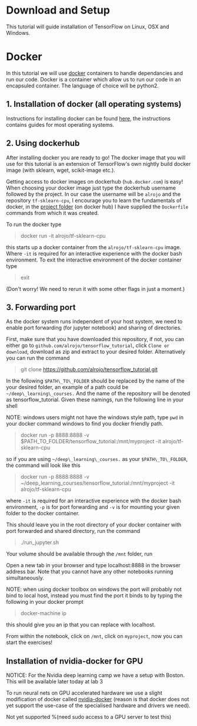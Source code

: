 # Download and Setup

This tutorial will guide installation of TensorFlow on Linux, OSX and Windows.

# Docker

In this tutorial we will use [docker](https://www.docker.com/) containers to handle dependancies and run our code.
Docker is a container which allow us to run our code in an encapsuled container.
The language of choice will be python2.

## 1. Installation of docker (all operating systems)

Instructions for installing docker can be found [here](https://docs.docker.com/engine/installation/#installation), the instructions contains guides for most operating systems.

## 2. Using dockerhub

After installing docker you are ready to go! The docker image that you will use for this tutorial is an extension of TensorFlow's own nightly build docker image (with sklearn, wget, scikit-image etc.).

Getting access to docker images on dockerhub (`hub.docker.com`) is easy! When choosing your docker image just type the dockerhub username followed by the project. In our case the username will be `alrojo` and the repository `tf-sklearn-cpu`, I encourage you to learn the fundamentals of docker, in the [project folder](https://hub.docker.com/r/alrojo/docker-whale/) (on docker hub) I have supplied the `Dockerfile` commands from which it was created.

To run the docker type

>docker run -it alrojo/tf-sklearn-cpu

this starts up a docker container from the `alrojo/tf-sklearn-cpu` image.
Where `-it` is required for an interactive experience with the docker bash environment.
To exit the interactive environment of the docker container type

>exit

(Don't worry! We need to rerun it with some other flags in just a moment.)

## 3. Forwarding port

As the docker system runs independent of your host system, we need to enable port forwarding (for jupyter notebook) and sharing of directories.

First, make sure that you have downloaded this repository, if not, you can either go to `github.com/alrojo/tensorflow_tutorial`, click `Clone or download`, download as zip and extract to your desired folder.
Alternatively you can run the command

>git clone https://github.com/alrojo/tensorflow_tutorial.git

In the following `$PATH\_TO\_FOLDER` should be replaced by the name of the your desired folder, an example of a path could be `~/deep\_learning\_courses.`
And the name of the repository will be denoted as tensorflow_tutorial.
Given these namings, run the following line in your shell

NOTE: windows users might not have the windows style path, type `pwd` in your docker command windows to find you docker friendly path.

>docker run -p 8888:8888 -v $PATH\_TO\_FOLDER/tensorflow_tutorial:/mnt/myproject -it alrojo/tf-sklearn-cpu

so if you are using `~/deep\_learning\_courses.` as your `$PATH\_TO\_FOLDER`, the command will look like this

>docker run -p 8888:8888 -v ~/deep\_learning\_courses/tensorflow_tutorial:/mnt/myproject -it alrojo/tf-sklearn-cpu

where `-it` is required for an interactive experience with the docker bash environment, `-p` is for port forwarding	and `-v` is for mounting your given folder to the docker container.

This should leave you in the root directory of your docker container with port forwarded and shared directory, run the command

>./run\_jupyter.sh

Your volume should be available through the `/mnt` folder, run

Open a new tab in your browser and type localhost:8888 in the browser address bar. Note that you cannot have any other notebooks running simultaneously.

NOTE: when using docker toolbox on windows the port will probably not bind to local host, instead you must find the port it binds to by typing the following in your docker prompt

>docker-machine ip

this should give you an ip that you can replace with localhost.

From within the notebook, click on `/mnt`, click on `myproject`, now you can start the exercises!

## Installation of nvidia-docker for GPU

NOTICE: For the Nvidia deep learning camp we have a setup with Boston. This will be available later today at lab 3

To run neural nets on GPU accelerated hardware we use a slight modification of docker called [nvidia-docker](https://github.com/NVIDIA/nvidia-docker) (reason is that docker does not yet support the use-case of the specialised hardware and drivers we need).

Not yet supported %(need sudo access to a GPU server to test this)
